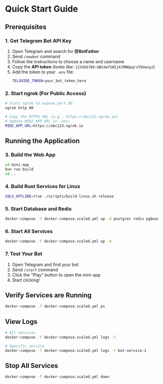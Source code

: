 # Quick Start Guide

## Prerequisites

### 1. Get Telegram Bot API Key
1. Open Telegram and search for **@BotFather**
2. Send `/newbot` command
3. Follow the instructions to choose a name and username
4. Copy the **API token** (looks like: `123456789:ABCdefGHIjklMNOpqrsTUVwxyz`)
5. Add the token to your `.env` file:
   ```bash
   TELOXIDE_TOKEN=your_bot_token_here
   ```

### 2. Start ngrok (For Public Access)
```bash
# Start ngrok to expose port 80
ngrok http 80

# Copy the HTTPS URL (e.g., https://abc123.ngrok.io)
# Update MINI_APP_URL in .env:
MINI_APP_URL=https://abc123.ngrok.io
```

## Running the Application

### 3. Build the Web App
```bash
cd mini-app
bun run build
cd ..
```

### 4. Build Rust Services for Linux
```bash
SQLX_OFFLINE=true ./scripts/build-linux.sh release
```

### 5. Start Database and Redis
```bash
docker-compose -f docker-compose.scaled.yml up -d postgres redis pgbouncer
```

### 6. Start All Services
```bash
docker-compose -f docker-compose.scaled.yml up -d
```

### 7. Test Your Bot
1. Open Telegram and find your bot
2. Send `/start` command
3. Click the "Play" button to open the mini-app
4. Start clicking!

## Verify Services are Running
```bash
docker-compose -f docker-compose.scaled.yml ps
```

## View Logs
```bash
# All services
docker-compose -f docker-compose.scaled.yml logs -f

# Specific service
docker-compose -f docker-compose.scaled.yml logs -f bot-service-1
```

## Stop All Services
```bash
docker-compose -f docker-compose.scaled.yml down
```
